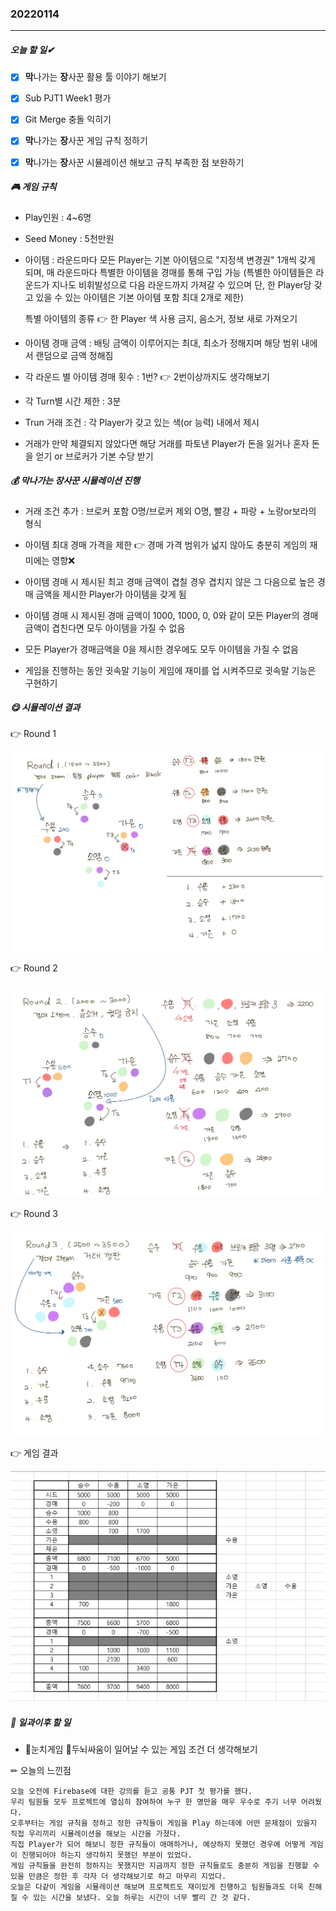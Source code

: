 ### 20220114

------

##### 오늘 할 일✔

- [x] **막**나가는 **장**사꾼 활용 툴 이야기 해보기
- [x] Sub PJT1 Week1 평가
- [x] Git Merge 충돌 익히기
- [x] **막**나가는 **장**사꾼 게임 규칙 정하기
- [x] **막**나가는 **장**사꾼 시뮬레이션 해보고 규칙 부족한 점 보완하기



##### 🎮 게임 규칙

+ Play인원 : 4~6명 

+ Seed Money : 5천만원 

+ 아이템 : 라운드마다 모든 Player는 기본 아이템으로 "지정색 변경권" 1개씩 갖게 되며, 매 라운드마다 특별한 아이템을 경매를 통해 구입 가능 (특별한 아이템들은 라운드가 지나도 비휘발성으로 다음 라운드까지 가져갈 수 있으며 단, 한 Player당 갖고 있을 수 있는 아이템은 기본 아이템 포함 최대 2개로 제한)

  특별 아이템의 종류 👉 한 Player 색 사용 금지, 음소거, 정보 새로 가져오기

+ 아이템 경매 금액 : 배팅 금액이 이루어지는 최대, 최소가 정해지며 해당 범위 내에서 랜덤으로 금액 정해짐

+ 각 라운드 별 아이템 경매 횟수 : 1번? 👉 2번이상까지도 생각해보기

+ 각 Turn별 시간 제한 : 3분

+ Trun 거래 조건 : 각 Player가 갖고 있는 색(or 능력) 내에서 제시

+  거래가 만약 체결되지 않았다면 해당 거래를 파토낸 Player가 돈을 잃거나 혼자 돈을 얻기 or 브로커가 기본 수당 받기



##### 💰 막나가는 장사꾼 시뮬레이션 진행

+  거래 조건 추가 : 브로커 포함 O명/브로커 제외 O명, 빨강 + 파랑 + 노랑or보라의 형식
+ 아이템 최대 경매 가격을 제한 👉 경매 가격 범위가 넓지 않아도 충분히 게임의 재미에는 영향❌

+ 아이템 경매 시 제시된 최고 경매 금액이 겹칠 경우 겹치지 않은 그 다음으로 높은 경매 금액을 제시한 Player가 아이템을 갖게 됨
+ 아이템 경매 시 제시된 경매 금액이 1000, 1000, 0, 0와 같이 모든 Player의 경매금액이 겹친다면 모두 아이템을 가질 수 없음
+ 모든 Player가 경매금액을 0을 제시한 경우에도 모두 아이템을 가질 수 없음
+ 게임을 진행하는 동안 귓속말 기능이 게임에 재미를 업 시켜주므로 귓속말 기능은 구현하기



##### 😋 시뮬레이션 결과

 👉 Round 1

![round1](이소영.assets/round1.jpeg)

👉 Round 2

![round2](이소영.assets/round2.jpeg)



👉 Round 3

![round3](이소영.assets/round3.jpeg)

👉 게임 결과

![result](이소영.assets/result.png)





##### 📁 일과이후 할 일 

+ 👀눈치게임 🧠두뇌싸움이 일어날 수 있는 게임 조건 더 생각해보기



✏ 오늘의 느낀점

```
오늘 오전에 Firebase에 대한 강의를 듣고 공통 PJT 첫 평가를 했다.
우리 팀원들 모두 프로젝트에 열심히 참여하여 누구 한 명만을 매우 우수로 주기 너무 어려웠다.
오후부터는 게임 규칙을 정하고 정한 규칙들이 게임을 Play 하는데에 어떤 문제점이 있을지 직접 우리끼리 시뮬레이션을 해보는 시간을 가졌다.
직접 Player가 되어 해보니 정한 규칙들이 애매하거나, 예상하지 못했던 경우에 어떻게 게임이 진행되어야 하는지 생각하지 못했던 부분이 있었다.
게임 규칙들을 완전히 정하지는 못했지만 지금까지 정한 규칙들로도 충분히 게임을 진행할 수 있을 만큼은 정한 후 각자 더 생각해보기로 하고 마무리 지었다.
오늘은 다같이 게임을 시뮬레이션 해보며 프로젝트도 재미있게 진행하고 팀원들과도 더욱 친해질 수 있는 시간을 보냈다. 오늘 하루는 시간이 너무 빨리 간 것 같다.
```



